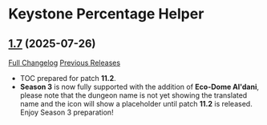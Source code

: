 # Keystone Percentage Helper

## [1.7](https://github.com/ZelionGG/KeystonePercentageHelper/releases/tag/1.7) (2025-07-26)

[Full Changelog](https://github.com/ZelionGG/KeystonePercentageHelper/compare/1.6...1.7) [Previous Releases](https://github.com/ZelionGG/KeystonePercentageHelper/releases)

- TOC prepared for patch **11.2**.
- **Season 3** is now fully supported with the addition of **Eco-Dome Al'dani**, please note that the dungeon name is not yet showing the translated name and the icon will show a placeholder until patch **11.2** is released. Enjoy Season 3 preparation!

